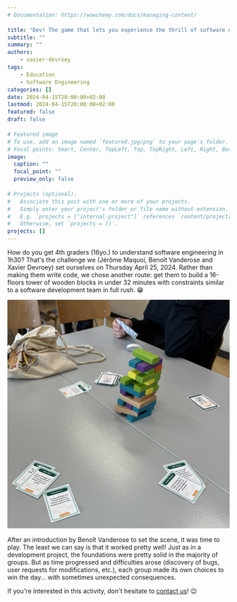 ```yaml
---
# Documentation: https://wowchemy.com/docs/managing-content/

title: "Dev! The game that lets you experience the thrill of software development before you even know how to program!"
subtitle: ""
summary: ""
authors:
    - xavier-devroey
tags: 
    - Education
    - Software Engineering
categories: []
date: 2024-04-15T20:00:00+02:00
lastmod: 2024-04-15T20:00:00+02:00
featured: false
draft: false

# Featured image
# To use, add an image named `featured.jpg/png` to your page's folder.
# Focal points: Smart, Center, TopLeft, Top, TopRight, Left, Right, BottomLeft, Bottom, BottomRight.
image:
  caption: ""
  focal_point: ""
  preview_only: false

# Projects (optional).
#   Associate this post with one or more of your projects.
#   Simply enter your project's folder or file name without extension.
#   E.g. `projects = ["internal-project"]` references `content/project/deep-learning/index.md`.
#   Otherwise, set `projects = []`.
projects: []
---
```


How do you get 4th graders (16yo.) to understand software engineering in 1h30? That's the challenge we (Jérôme Maquoi, Benoît Vanderose and Xavier Devroey) set ourselves on Thursday April 25, 2024. Rather than making them write code, we chose another route: get them to build a 16-floors tower of wooden blocks in under 32 minutes with constraints similar to a software development team in full rush. 😁

![screen reader text](Dev-activite-ecole-secondaire-1.jpeg "")

After an introduction by Benoît Vanderose to set the scene, it was time to play. The least we can say is that it worked pretty well! Just as in a development project, the foundations were pretty solid in the majority of groups. But as time progressed and difficulties arose (discovery of bugs, user requests for modifications, etc.), each group made its own choices to win the day... with sometimes unexpected consequences.

If you're interested in this activity, don't hesitate to [contact us](/aboutsnail/#contact)! 😉
